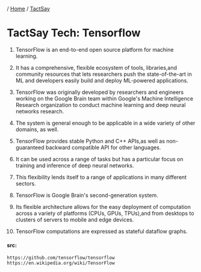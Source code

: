 / [Home](index.md) / [TactSay](tactsay.md)

# TactSay Tech: Tensorflow

1. TensorFlow is an end-to-end open source platform for machine learning.

2. It has a comprehensive, flexible ecosystem of tools, libraries,and community resources that lets researchers push the state-of-the-art in ML and developers easily build and deploy ML-powered applications.

3. TensorFlow was originally developed by researchers and engineers working on the Google Brain team within Google's Machine Intelligence Research organization to conduct machine learning and deep neural networks research.

4. The system is general enough to be applicable in a wide variety of other domains, as well.

5. TensorFlow provides stable Python and C++ APIs,as well as non-guaranteed backward compatible API for other languages.

6. It can be used across a range of tasks but has a particular focus on training and inference of deep neural networks.

7. This flexibility lends itself to a range of applications in many different sectors.

8. TensorFlow is Google Brain's second-generation system.

9. Its flexible architecture allows for the easy deployment of computation across a variety of platforms (CPUs, GPUs, TPUs),and from desktops to clusters of servers to mobile and edge devices.

10. TensorFlow computations are expressed as stateful dataflow graphs.

 #### src:
```
https://github.com/tensorflow/tensorflow
https://en.wikipedia.org/wiki/TensorFlow
```